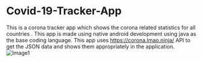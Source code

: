 # Covid-19-Tracker-App
This is a corona tracker app which shows the corona related statistics for all countries .
This app is made using native android development using java as the base coding language.
This app uses https://corona.lmao.ninja/ API to get the JSON data and shows them appropriately in the application.
![Image1](master/3DTest.png)
